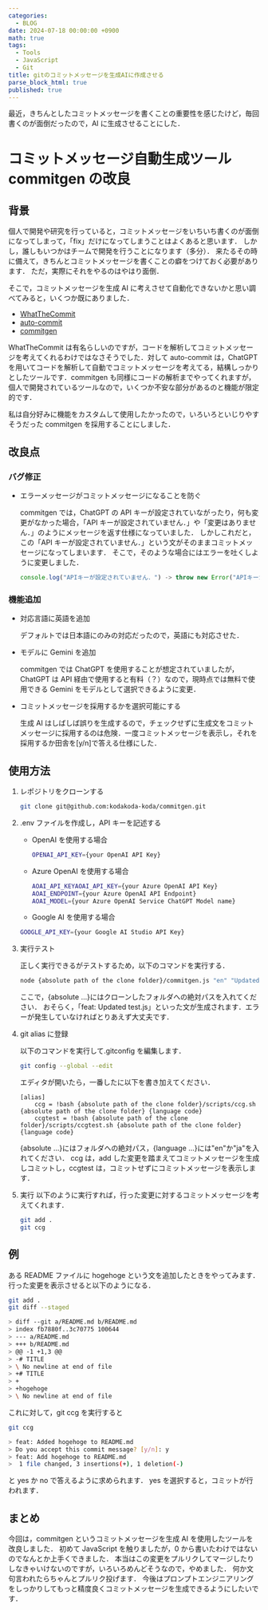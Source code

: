 ```yaml
---
categories:
  - BLOG
date: 2024-07-18 00:00:00 +0900
math: true
tags:
  - Tools
  - JavaScript
  - Git
title: gitのコミットメッセージを生成AIに作成させる
parse_block_html: true
published: true
---
```


最近，きちんとしたコミットメッセージを書くことの重要性を感じたけど，毎回書くのが面倒だったので，AI に生成させることにした．

# コミットメッセージ自動生成ツール commitgen の改良

## 背景

個人で開発や研究を行っていると，コミットメッセージをいちいち書くのが面倒になってしまって，「fix」だけになってしまうことはよくあると思います．
しかし，誰しもいつかはチームで開発を行うことになります（多分）．
来たるその時に備えて，きちんとコミットメッセージを書くことの癖をつけておく必要があります．
ただ，実際にそれをやるのはやはり面倒．

そこで，コミットメッセージを生成 AI に考えさせて自動化できないかと思い調べてみると，いくつか既にありました．

- [WhatTheCommit](https://whatthecommit.com/)
- [auto-commit](https://github.com/m1guelpf/auto-commit/)
- [commitgen](https://github.com/shyamagu/commitgen)

WhatTheCommit は有名らしいのですが，コードを解析してコミットメッセージを考えてくれるわけではなさそうでした．対して auto-commit は，ChatGPT を用いてコードを解析して自動でコミットメッセージを考えてる，結構しっかりとしたツールです．commitgen も同様にコードの解析までやってくれますが，個人で開発されているツールなので，いくつか不安な部分があるのと機能が限定的です．

私は自分好みに機能をカスタムして使用したかったので，いろいろといじりやすそうだった commitgen を採用することにしました．

## 改良点

### バグ修正

- エラーメッセージがコミットメッセージになることを防ぐ

  commitgen では，ChatGPT の API キーが設定されていながったり，何も変更がなかった場合，「API キーが設定されていません．」や「変更はありません．」のようにメッセージを返す仕様になっていました．
  しかしこれだと，この「API キーが設定されていません．」という文がそのままコミットメッセージになってしまいます．
  そこで，そのような場合にはエラーを吐くしように変更しました．

  ```javascript
  console.log("APIキーが設定されていません．") -> throw new Error("APIキーが設定されていません．")
  ```

### 機能追加

- 対応言語に英語を追加

  デフォルトでは日本語にのみの対応だったので，英語にも対応させた．

- モデルに Gemini を追加

  commitgen では ChatGPT を使用することが想定されていましたが，ChatGPT は API 経由で使用すると有料（？）なので，現時点では無料で使用できる Gemini をモデルとして選択できるように変更．

- コミットメッセージを採用するかを選択可能にする

  生成 AI はしばしば誤りを生成するので，チェックせずに生成文をコミットメッセージに採用するのは危険．一度コミットメッセージを表示し，それを採用するか田舎を[y/n]で答える仕様にした．

## 使用方法

1. レポジトリをクローンする

   ```bash
   git clone git@github.com:kodakoda-koda/commitgen.git
   ```

2. .env ファイルを作成し，API キーを記述する

   - OpenAI を使用する場合
     ```bash
     OPENAI_API_KEY={your OpenAI API Key}
     ```
   - Azure OpenAI を使用する場合
     ```bash
     AOAI_API_KEYAOAI_API_KEY={your Azure OpenAI API Key}
     AOAI_ENDPOINT={your Azure OpenAI API Endpoint}
     AOAI_MODEL={your Azure OpenAI Service ChatGPT Model name}
     ```
   - Google AI を使用する場合

   ```bash
   GOOGLE_API_KEY={your Google AI Studio API Key}
   ```

3. 実行テスト

   正しく実行できるがテストするため，以下のコマンドを実行する．

   ```bash
   node {absolute path of the clone folder}/commitgen.js "en" "Updated test.js".
   ```

   ここで，{absolute ...}にはクローンしたフォルダへの絶対パスを入れてください．
   おそらく，「feat: Updated test.js」といった文が生成されます．エラーが発生していなければとりあえず大丈夫です．

4. git alias に登録

   以下のコマンドを実行して.gitconfig を編集します．

   ```bash
   git config --global --edit
   ```

   エディタが開いたら，一番したに以下を書き加えてください．

   ```
   [alias]
       ccg = !bash {absolute path of the clone folder}/scripts/ccg.sh {absolute path of the clone folder} {language code}
       ccgtest = !bash {absolute path of the clone folder}/scripts/ccgtest.sh {absolute path of the clone folder} {language code}
   ```

   {absolute ...}にはフォルダへの絶対パス，{language ...}には"en"か"ja"を入れてください．
   ccg は，add した変更を踏まえてコミットメッセージを生成しコミットし，ccgtest は，コミットせずにコミットメッセージを表示します．

5. 実行
   以下のように実行すれば，行った変更に対するコミットメッセージを考えてくれます．
   ```bash
   git add .
   git ccg
   ```

## 例

ある README ファイルに hogehoge という文を追加したときをやってみます．
行った変更を表示させると以下のようになる．

```bash
git add .
git diff --staged

> diff --git a/README.md b/README.md
> index fb7880f..3c70775 100644
> --- a/README.md
> +++ b/README.md
> @@ -1 +1,3 @@
> -# TITLE
> \ No newline at end of file
> +# TITLE
> +
> +hogehoge
> \ No newline at end of file
```

これに対して，git ccg を実行すると

```bash
git ccg

> feat: Added hogehoge to README.md
> Do you accept this commit message? [y/n]: y
> feat: Add hogehoge to README.md
>  1 file changed, 3 insertions(+), 1 deletion(-)
```

と yes か no で答えるように求められます．
yes を選択すると，コミットが行われます．

## まとめ

今回は，commitgen というコミットメッセージを生成 AI を使用したツールを改良しました．
初めて JavaScript を触りましたが，0 から書いたわけではないのでなんとか上手くできました．
本当はこの変更をプルリクしてマージしたりしなきゃいけないのですが，いろいろめんどそうなので，やめました．
何か文句言われたらちゃんとプルリク投げます．
今後はプロンプトエンジニアリングをしっかりしてもっと精度良くコミットメッセージを生成できるようにしたいです．
